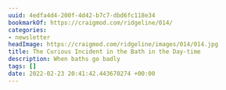 ```yaml
---
uuid: 4edfa4d4-200f-4d42-b7c7-dbd6fc118e34
bookmarkOf: https://craigmod.com/ridgeline/014/
categories:
- newsletter
headImage: https://craigmod.com/ridgeline/images/014/014.jpg
title: The Curious Incident in the Bath in the Day-time
description: When baths go badly
tags: []
date: 2022-02-23 20:41:42.443670274 +00:00
---
```

